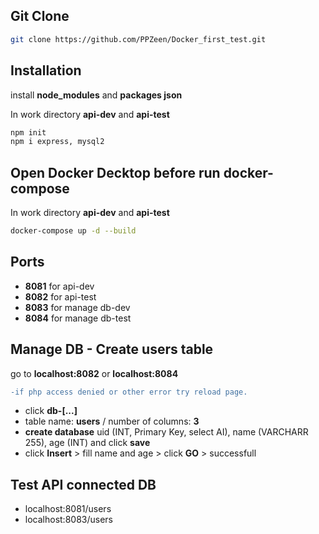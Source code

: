 ## Git Clone

```bash
git clone https://github.com/PPZeen/Docker_first_test.git
```

## Installation

install **node_modules** and **packages json**

In work directory **api-dev** and **api-test** 

```bash
npm init
npm i express, mysql2
```
## Open Docker Decktop before run docker-compose

In work directory **api-dev** and **api-test** 

```bash
docker-compose up -d --build
```
## Ports

- **8081** for api-dev
- **8082** for api-test
- **8083** for manage db-dev
- **8084** for manage db-test

## Manage DB - Create users table

go to **localhost:8082** or **localhost:8084** <br />
```diff
-if php access denied or other error try reload page.
```
- click **db-[...]**
- table name: **users** / number of columns: **3**
- **create database** uid (INT, Primary Key, select AI), name (VARCHARR 255), age (INT) and click **save**
- click **Insert** > fill name and age > click **GO** > successfull

## Test API connected DB 

- localhost:8081/users
- localhost:8083/users


